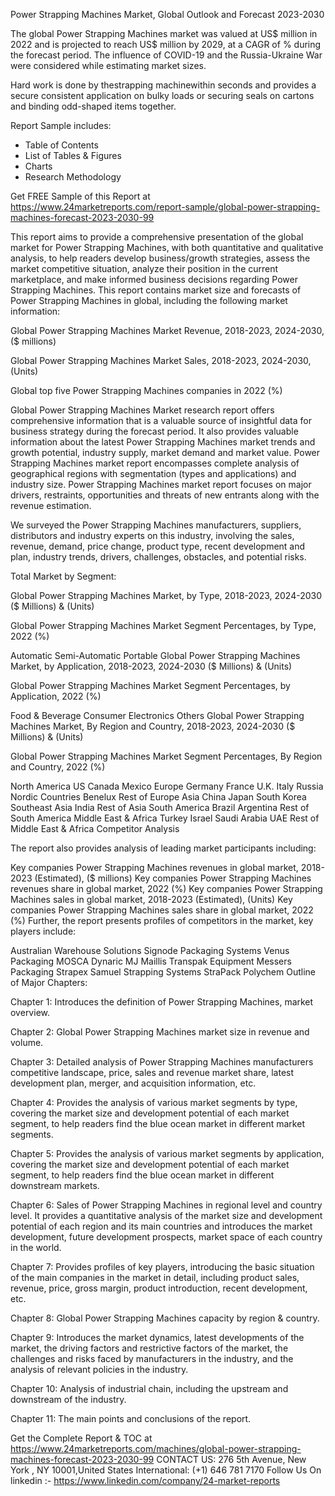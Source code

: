 Power Strapping Machines Market, Global Outlook and Forecast 2023-2030

The global Power Strapping Machines market was valued at US$ million in 2022 and is projected to reach US$ million by 2029, at a CAGR of % during the forecast period. The influence of COVID-19 and the Russia-Ukraine War were considered while estimating market sizes.

Hard work is done by thestrapping machinewithin seconds and provides a secure consistent application on bulky loads or securing seals on cartons and binding odd-shaped items together.

Report Sample includes:
- Table of Contents
- List of Tables & Figures
- Charts
- Research Methodology

Get FREE Sample of this Report at https://www.24marketreports.com/report-sample/global-power-strapping-machines-forecast-2023-2030-99

This report aims to provide a comprehensive presentation of the global market for Power Strapping Machines, with both quantitative and qualitative analysis, to help readers develop business/growth strategies, assess the market competitive situation, analyze their position in the current marketplace, and make informed business decisions regarding Power Strapping Machines. This report contains market size and forecasts of Power Strapping Machines in global, including the following market information:

Global Power Strapping Machines Market Revenue, 2018-2023, 2024-2030, ($ millions)

Global Power Strapping Machines Market Sales, 2018-2023, 2024-2030, (Units)

Global top five Power Strapping Machines companies in 2022 (%)

Global Power Strapping Machines Market research report offers comprehensive information that is a valuable source of insightful data for business strategy during the forecast period. It also provides valuable information about the latest Power Strapping Machines market trends and growth potential, industry supply, market demand and market value. Power Strapping Machines market report encompasses complete analysis of geographical regions with segmentation (types and applications) and industry size. Power Strapping Machines market report focuses on major drivers, restraints, opportunities and threats of new entrants along with the revenue estimation.

We surveyed the Power Strapping Machines manufacturers, suppliers, distributors and industry experts on this industry, involving the sales, revenue, demand, price change, product type, recent development and plan, industry trends, drivers, challenges, obstacles, and potential risks.

Total Market by Segment:

Global Power Strapping Machines Market, by Type, 2018-2023, 2024-2030 ($ Millions) & (Units)

Global Power Strapping Machines Market Segment Percentages, by Type, 2022 (%)

Automatic
Semi-Automatic
Portable
Global Power Strapping Machines Market, by Application, 2018-2023, 2024-2030 ($ Millions) & (Units)

Global Power Strapping Machines Market Segment Percentages, by Application, 2022 (%)

Food & Beverage
Consumer Electronics
Others
Global Power Strapping Machines Market, By Region and Country, 2018-2023, 2024-2030 ($ Millions) & (Units)

Global Power Strapping Machines Market Segment Percentages, By Region and Country, 2022 (%)

North America
US
Canada
Mexico
Europe
Germany
France
U.K.
Italy
Russia
Nordic Countries
Benelux
Rest of Europe
Asia
China
Japan
South Korea
Southeast Asia
India
Rest of Asia
South America
Brazil
Argentina
Rest of South America
Middle East & Africa
Turkey
Israel
Saudi Arabia
UAE
Rest of Middle East & Africa
Competitor Analysis

The report also provides analysis of leading market participants including:

Key companies Power Strapping Machines revenues in global market, 2018-2023 (Estimated), ($ millions)
Key companies Power Strapping Machines revenues share in global market, 2022 (%)
Key companies Power Strapping Machines sales in global market, 2018-2023 (Estimated), (Units)
Key companies Power Strapping Machines sales share in global market, 2022 (%)
Further, the report presents profiles of competitors in the market, key players include:

Australian Warehouse Solutions
Signode Packaging Systems
Venus Packaging
MOSCA
Dynaric
MJ Maillis
Transpak Equipment
Messers Packaging
Strapex
Samuel Strapping Systems
StraPack
Polychem
Outline of Major Chapters:

Chapter 1: Introduces the definition of Power Strapping Machines, market overview.

Chapter 2: Global Power Strapping Machines market size in revenue and volume.

Chapter 3: Detailed analysis of Power Strapping Machines manufacturers competitive landscape, price, sales and revenue market share, latest development plan, merger, and acquisition information, etc.

Chapter 4: Provides the analysis of various market segments by type, covering the market size and development potential of each market segment, to help readers find the blue ocean market in different market segments.

Chapter 5: Provides the analysis of various market segments by application, covering the market size and development potential of each market segment, to help readers find the blue ocean market in different downstream markets.

Chapter 6: Sales of Power Strapping Machines in regional level and country level. It provides a quantitative analysis of the market size and development potential of each region and its main countries and introduces the market development, future development prospects, market space of each country in the world.

Chapter 7: Provides profiles of key players, introducing the basic situation of the main companies in the market in detail, including product sales, revenue, price, gross margin, product introduction, recent development, etc.

Chapter 8: Global Power Strapping Machines capacity by region & country.

Chapter 9: Introduces the market dynamics, latest developments of the market, the driving factors and restrictive factors of the market, the challenges and risks faced by manufacturers in the industry, and the analysis of relevant policies in the industry.

Chapter 10: Analysis of industrial chain, including the upstream and downstream of the industry.

Chapter 11: The main points and conclusions of the report.

Get the Complete Report & TOC at https://www.24marketreports.com/machines/global-power-strapping-machines-forecast-2023-2030-99
CONTACT US:
276 5th Avenue, New York , NY 10001,United States
International: (+1) 646 781 7170
Follow Us On linkedin :- https://www.linkedin.com/company/24-market-reports
